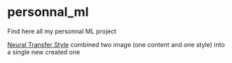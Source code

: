 # personnal_ml
Find here all my personnal ML project

[Neural Transfer Style](https://github.com/Camaltra/personnal_ml/tree/main/vgg19_neural_transfer_style) combined two image (one content and one style) into a single new created one